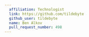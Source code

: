 ```yaml
---
  affiliation: Technologist
  link: https://github.com/tildebyte
  github_user: tildebyte
  name: Ben Alkov
  pull_request_number: 498
---
```

